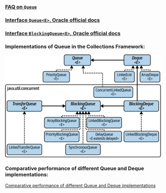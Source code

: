 
### [FAQ on `Queue`](faq.queues.md)

### [Interface `Queue<E>`, Oracle official docs](https://docs.oracle.com/javase/8/docs/api/java/util/Queue.html)

### [Interface `BlockingQueue<E>`, Oracle official docs](https://docs.oracle.com/javase/8/docs/api/java/util/concurrent/BlockingQueue.html)

### Implementations of Queue in the Collections Framework:
<img src="../../docs/images/Implementations_of_Queue.png" alt="Implementations of Queue in the Collections Framework" width="800"/>

### Comparative performance of different Queue and Deque implementations: 
[Comparative performance of different Queue and Deque implementations](todo)